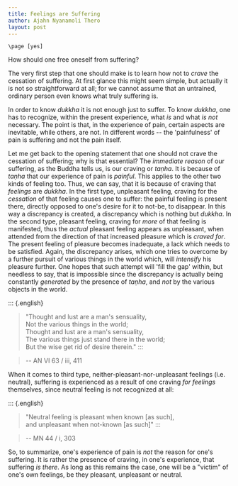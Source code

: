 ```yaml
---
title: Feelings are Suffering
author: Ajahn Nyanamoli Thero
layout: post
---
```


```{=context}
\page [yes]
```

How should one free oneself from suffering?

The very first step that one should make is to learn how not to *crave*
the cessation of suffering. At first glance this might seem simple, but
actually it is not so straightforward at all; for we cannot assume that
an untrained, ordinary person even knows what truly suffering is.

In order to know *dukkha* it is not enough just to suffer. To know
*dukkha*, one has to recognize, within the present experience, what *is*
and what *is not* necessary. The point is that, in the experience of
pain, certain aspects are inevitable, while others, are not. In
different words -- the 'painfulness' of pain is suffering and not the
pain itself.

Let me get back to the opening statement that one should not crave the
cessation of suffering; why is that essential? The *immediate reason* of
our suffering, as the Buddha tells us, is our craving or *taṇha*. It is
because of *taṇha* that our experience of pain is *painful*. This
applies to the other two kinds of feeling too. Thus, we can say, that it
is because of craving that *feelings* are *dukkha*. In the first type,
unpleasant feeling, craving for the *cessation* of that feeling causes
one to suffer: the painful feeling is present there, directly opposed to
one's desire for it to not-be, to disappear. In this way a discrepancy
is created, a discrepancy which is nothing but *dukkha*. In the second
type, pleasant feeling, craving for *more* of that feeling is
manifested, thus the *actual* pleasant feeling appears as unpleasant,
when attended from the direction of that increased pleasure which is
*craved for*. The present feeling of pleasure becomes inadequate, a lack
which needs to be satisfied. Again, the discrepancy arises, which one
tries to overcome by a further pursuit of various things in the world
which, will *intensify* his pleasure further. One hopes that such
attempt will 'fill the gap' within, but needless to say, that is
impossible since the discrepancy is actually being constantly
*generated* by the presence of *taṇha*, and *not* by the various objects
in the world.

::: {.english}
> "Thought and lust are a man's sensuality,\
> Not the various things in the world;\
> Thought and lust are a man's sensuality,\
> The various things just stand there in the world;\
> But the wise get rid of desire therein."
:::

> -- AN VI 63 / iii, 411

When it comes to third type, neither-pleasant-nor-unpleasant feelings
(i.e. neutral), suffering is experienced as a result of one craving *for
feelings* themselves, since neutral feeling is not recognized at all:

::: {.english}
> "Neutral feeling is pleasant when known \[as such\],\
> and unpleasant when not-known \[as such\]"
:::

> -- MN 44 / i, 303

So, to summarize, one's experience of pain is *not* the reason for one's
suffering. It is rather the presence of craving, in one's experience,
that suffering *is there*. As long as this remains the case, one will be
a "victim" of one's own feelings, be they pleasant, unpleasant or
neutral.
